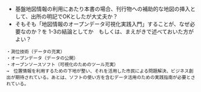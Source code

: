 * 基盤地図情報の利用にあたり本書の場合、刊行物への補助的な地図の挿入として、出所の明記でOKとしたが大丈夫か？
* そもそも「地図情報のオープンデータ可視化実践入門」することが、なぜ必要なのか？を 1-3の結論としてか　もしくは、まえがきで述べておいた方がよい？

``` 
・測位技術（データの充実）
・オープンデータ（データの公開）
・オープンソースソフト（可視化のためのツール充実）
→　位置情報を利用するための下地が整い、それを活用した市民による問題解決、ビジネス創出が期待されている。あとは、ソフトの使い方を含むデータ活用のための実践指南が必要とされている。
```
 